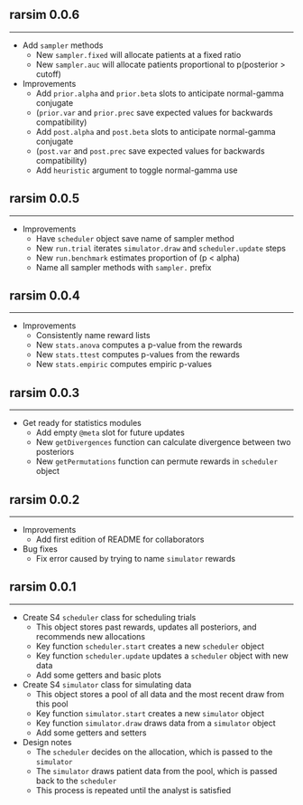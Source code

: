 ## rarsim 0.0.6
---------------------
* Add `sampler` methods
    * New `sampler.fixed` will allocate patients at a fixed ratio
    * New `sampler.auc` will allocate patients proportional to p(posterior > cutoff)
* Improvements
    * Add `prior.alpha` and `prior.beta` slots to anticipate normal-gamma conjugate
    * (`prior.var` and `prior.prec` save expected values for backwards compatibility)
    * Add `post.alpha` and `post.beta` slots to anticipate normal-gamma conjugate
    * (`post.var` and `post.prec` save expected values for backwards compatibility)
    * Add `heuristic` argument to toggle normal-gamma use

## rarsim 0.0.5
---------------------
* Improvements
    * Have `scheduler` object save name of sampler method
    * New `run.trial` iterates `simulator.draw` and `scheduler.update` steps
    * New `run.benchmark` estimates proportion of (p < alpha)
    * Name all sampler methods with `sampler.` prefix

## rarsim 0.0.4
---------------------
* Improvements
    * Consistently name reward lists
    * New `stats.anova` computes a p-value from the rewards
    * New `stats.ttest` computes p-values from the rewards
    * New `stats.empiric` computes empiric p-values

## rarsim 0.0.3
---------------------
* Get ready for statistics modules
    * Add empty `@meta` slot for future updates
    * New `getDivergences` function can calculate divergence between two posteriors
    * New `getPermutations` function can permute rewards in `scheduler` object

## rarsim 0.0.2
---------------------
* Improvements
    * Add first edition of README for collaborators
* Bug fixes
    * Fix error caused by trying to name `simulator` rewards

## rarsim 0.0.1
---------------------
* Create S4 `scheduler` class for scheduling trials
    * This object stores past rewards, updates all posteriors, and recommends new allocations
    * Key function `scheduler.start` creates a new `scheduler` object
    * Key function `scheduler.update` updates a `scheduler` object with new data
    * Add some getters and basic plots
* Create S4 `simulator` class for simulating data
    * This object stores a pool of all data and the most recent draw from this pool
    * Key function `simulator.start` creates a new `simulator` object
    * Key function `simulator.draw` draws data from a `simulator` object
    * Add some getters and setters
* Design notes
    * The `scheduler` decides on the allocation, which is passed to the `simulator`
    * The `simulator` draws patient data from the pool, which is passed back to the `scheduler`
    * This process is repeated until the analyst is satisfied
